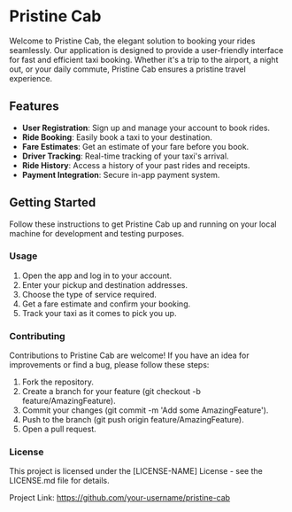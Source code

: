 # Pristine Cab

Welcome to Pristine Cab, the elegant solution to booking your rides seamlessly. Our application is designed to provide a user-friendly interface for fast and efficient taxi booking. Whether it's a trip to the airport, a night out, or your daily commute, Pristine Cab ensures a pristine travel experience.

## Features

- **User Registration**: Sign up and manage your account to book rides.
- **Ride Booking**: Easily book a taxi to your destination.
- **Fare Estimates**: Get an estimate of your fare before you book.
- **Driver Tracking**: Real-time tracking of your taxi's arrival.
- **Ride History**: Access a history of your past rides and receipts.
- **Payment Integration**: Secure in-app payment system.

## Getting Started

Follow these instructions to get Pristine Cab up and running on your local machine for development and testing purposes.

### Usage
1. Open the app and log in to your account.
2. Enter your pickup and destination addresses.
3. Choose the type of service required.
4. Get a fare estimate and confirm your booking.
5. Track your taxi as it comes to pick you up.

### Contributing
Contributions to Pristine Cab are welcome! If you have an idea for improvements or find a bug, please follow these steps:

1. Fork the repository.
2. Create a branch for your feature (git checkout -b feature/AmazingFeature).
3. Commit your changes (git commit -m 'Add some AmazingFeature').
4. Push to the branch (git push origin feature/AmazingFeature).
5. Open a pull request.

### License
This project is licensed under the [LICENSE-NAME] License - see the LICENSE.md file for details.

Project Link: https://github.com/your-username/pristine-cab


